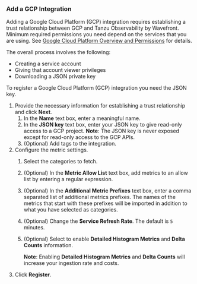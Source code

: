 ### Add a GCP Integration

Adding a Google Cloud Platform (GCP) integration requires establishing a trust relationship between GCP and Tanzu Observability by Wavefront. Minimum required permissions you need depend on the services that you are using. See [Google Cloud Platform Overview and Permissions](http://docs.wavefront.com/integrations_gcp_overview.html) for details.

The overall process involves the following:

* Creating a service account
* Giving that account viewer privileges 
* Downloading a JSON private key

To register a Google Cloud Platform (GCP) integration you need the JSON key. 

1. Provide the necessary information for establishing a trust relationship and click **Next**.
   1. In the **Name** text box, enter a meaningful name.
   2. In the **JSON key** text box, enter your JSON key to give read-only access to a GCP project.
      **Note**: The JSON key is never exposed except for read-only access to the GCP APIs.
   3. (Optional) Add tags to the integration.
2. Configure the metric settings.
   1. Select the categories to fetch.
   2. (Optional) In the **Metric Allow List** text box, add metrics to an allow list by entering a regular expression. 
   3. (Optional) In the **Additional Metric Prefixes** text box, enter a comma separated list of additional metrics prefixes. 
      The names of the metrics that start with these prefixes will be imported in addition to what you have selected as categories.
   4. (Optional) Change the **Service Refresh Rate**. The default is `5` minutes.
   5. (Optional) Select to enable **Detailed Histogram Metrics** and **Delta Counts** information.
   
      **Note**: Enabling **Detailed Histogram Metrics** and **Delta Counts** will increase your ingestion rate and costs.
3. Click **Register**.
